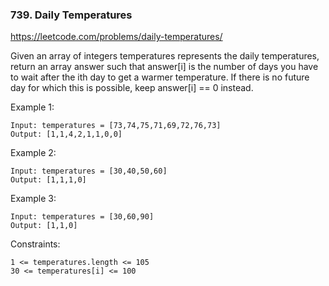 ### 739. Daily Temperatures

https://leetcode.com/problems/daily-temperatures/


Given an array of integers temperatures represents the daily temperatures, return an array answer such that answer[i] is the number of days you have to wait after the ith day to get a warmer temperature. If there is no future day for which this is possible, keep answer[i] == 0 instead.



Example 1:

    Input: temperatures = [73,74,75,71,69,72,76,73]
    Output: [1,1,4,2,1,1,0,0]
Example 2:

    Input: temperatures = [30,40,50,60]
    Output: [1,1,1,0]
Example 3:

    Input: temperatures = [30,60,90]
    Output: [1,1,0]


Constraints:

    1 <= temperatures.length <= 105
    30 <= temperatures[i] <= 100